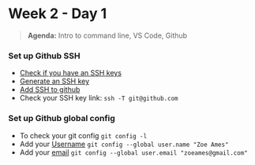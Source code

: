 # Week 2 - Day 1

> **Agenda:** Intro to command line, VS Code, Github


### Set up Github SSH
* [Check if you have an SSH keys](https://help.github.com/articles/checking-for-existing-ssh-keys/)
* [Generate an SSH key](https://help.github.com/articles/generating-a-new-ssh-key-and-adding-it-to-the-ssh-agent/)
* [Add SSH to github](https://help.github.com/articles/adding-a-new-ssh-key-to-your-github-account/)
* Check your SSH key link:
``` ssh -T git@github.com ```


### Set up Github global config

* To check your git config
``` git config -l ```
* Add your [Username](https://help.github.com/articles/setting-your-username-in-git/)
``` git config --global user.name "Zoe Ames" ```
* Add your [email](https://help.github.com/articles/setting-your-commit-email-address-in-git/)
``` git config --global user.email "zoeames@gmail.com" ```
